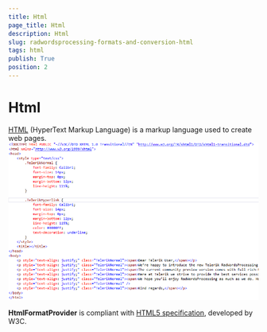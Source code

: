 ```yaml
---
title: Html
page_title: Html
description: Html
slug: radwordsprocessing-formats-and-conversion-html
tags: html
publish: True
position: 2
---
```


# Html



[HTML](http://en.wikipedia.org/wiki/HTML)
        (HyperText Markup Language) is a markup language used to create web pages.
      ![Rad Words Processing Formats And Conversion Html 01](images/RadWordsProcessing_Formats_And_Conversion_Html_01.png)

__HtmlFormatProvider__ is compliant with
        [HTML5 specification](http://www.w3.org/TR/html5/), developed by W3C.
      
